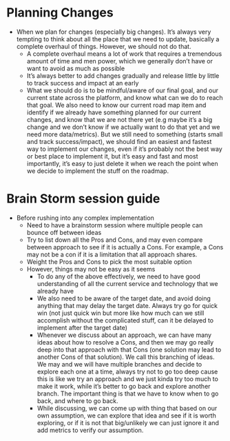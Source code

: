 # Planning Changes
- When we plan for changes (especially big changes). It’s always very tempting to think about all the place that we need to update, basically a complete overhaul of things. However, we should not do that.
	- A complete overhaul means a lot of work that requires a tremendous amount of time and men power, which we generally don’t have or want to avoid as much as possible
	- It’s always better to add changes gradually and release little by little to track success and impact at an early
	- What we should do is to be mindful/aware of our final goal, and our current state across  the platform, and know what can we do to reach that goal.  We also need to know our current road map item and identify if we already have something planned for our current changes, and know that we are not there yet (e.g maybe it’s a big change and we don’t know if we actually want to do that yet and we need more data/metrics). But we still need to something (starts small and track success/impact), we should find an easiest and fastest way to implement our changes, even if it’s probably not the best way or best place to implement it, but it’s easy and fast and most importantly, it’s easy to just delete it when we reach the point when we decide to implement the stuff on the roadmap.

# Brain Storm session guide
- Before rushing into any complex implementation
	- Need to have a brainstorm session where multiple people can bounce off between ideas
	- Try to list down all the Pros and Cons, and may even compare between approach to see if it is actually a Cons. For example, a Cons may not be a con if it is a limitation that all approach shares.
	- Weight the Pros and Cons to pick the most suitable option
	- However, things may not be easy as it seems
		- To do any of the above effectively, we need to have good understanding of all the current service and technology that we already have
		- We also need to be aware of the target date, and avoid doing anything that may delay the target date. Always try go for quick win (not just quick win but more like how much can we still accomplish without the complicated stuff, can it be delayed to implement after the target date)
		- Whenever we discuss about an approach, we can have many ideas about how to resolve a Cons, and then we may go really deep into that approach with that Cons (one solution may lead to another Cons of that solution). We call this branching of ideas. We may and we will have multiple branches and decide to explore each one at a time, always try not to go too deep cause this is like we try an approach and we just kinda try too much to make it work, while it’s better to go back and explore another branch. The important thing is that we have to know when to go back, and where to go back. 
		- While discussing, we can come up with thing that based on our own assumption, we can explore that idea and see if it is worth exploring, or if it is not that big/unlikely we can just ignore it and add metrics to verify our assumption.

